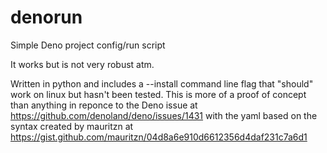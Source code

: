 # denorun
Simple Deno project config/run script

It works but is not very robust atm.

Written in python and includes a --install command line flag that "should" work on linux but hasn't been tested.
This is more of a proof of concept than anything in reponce to the Deno issue at https://github.com/denoland/deno/issues/1431 with the yaml based on the syntax created by mauritzn at https://gist.github.com/mauritzn/04d8a6e910d6612356d4daf231c7a6d1
